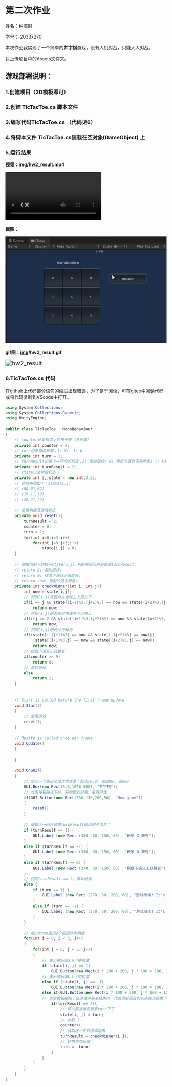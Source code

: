# 第二次作业

姓名：钟海财

学号： 20337270



本次作业我实现了一个简单的**井字棋**游戏，没有人机对战，只能人人对战。

只上传项目中的Assets文件夹。



## **游戏部署说明：**

### 1.创建项目（2D模板即可）

### 2.创建 TicTacToe.cs 脚本文件

### 3.编写代码TicTacToe.cs （代码见6）

### 4.将脚本文件 TicTacToe.cs装载在**空对象(GameObject)** 上

### 5.运行结果

**视频：[img](https://github.com/zhonghub/sysu_20SE/tree/main/homework2/img)/hw2_result.mp4**

<video src="img\hw2_result.mp4"></video>

**截图：**

<img src="img\image1.png" alt="image1" style="zoom: 80%;" /> 

**gif图：[img](https://github.com/zhonghub/sysu_20SE/tree/main/homework2/img)/hw2_result.gif**

<img src="img\hw2_result.gif" alt="hw2_result" style="zoom:130%;" /> 



### 6.TicTacToe.cs 代码

在github上代码部分语句的缩进出现错误，为了易于阅读，可在gitee中阅读代码或将代码复制到VScode中打开。

```c#
using System.Collections;
using System.Collections.Generic;
using UnityEngine;

public class TicTacToe : MonoBehaviour
{
    // counter记录棋盘上的棋子数（总步数）
    private int counter = 0;
    // turn记录当前玩家：1: X; -1: O.
    private int turn = 1;
    // turnResult记录上一回合的结果：2: 游戏继续; 0: 棋盘下满且无获胜者; 1: X获胜; -1: O获胜.
    private int turnResult = 2;
    // state记录棋盘状态
    private int [,]state = new int[3,3];
    // 棋盘布局如下：state[i,j]
    // (00,01,02) 
    // (10,11,12)
    // (20,21,22)

    // 重置棋盘及游戏状态
    private void reset(){
        turnResult = 2;
        counter = 0;
        turn = 1;
        for(int i=0;i<3;i++)
            for(int j=0;j<3;j++)
                state[i,j] = 0;
    }

    // 根据当前下的棋子state[i,j],判断并返回对局结果turnResult:
    // return 2: 游戏继续;
    // return 0: 棋盘下满且无获胜者;
    // return now: 当前的选手获胜;
    private int checkWinner(int i, int j){
        int now = state[i,j];
        // 判断(i,j)是否为在角线左上至右下
        if(i == j && state[(i+1)%3,(j+1)%3] == now && state[(i+2)%3,(j+2)%3] == now)
            return now;
        // 判断(i,j)是否在对角线左下至右上
        if(i+j == 2 && state[(i+1)%3,(j+2)%3] == now && state[(i+2)%3,(j+1)%3] == now)
            return now;
        // 判断(i,j)所处的行和列
        if((state[i,(j+1)%3] == now && state[i,(j+2)%3] == now)||
            (state[(i+1)%3,j] == now && state[(i+2)%3,j] == now))
            return now;
        // 棋盘下满且无获胜者
        if(counter >= 9)
            return 0;
        // 游戏继续
        else
            return 2;
    }


    // Start is called before the first frame update
    void Start()
    {
        // 重置游戏
        reset();
    }

    // Update is called once per frame
    void Update()
    {
        
    }

    void OnGUI()
    {   
        // 定义一个矩形区域作为背景：起点(0,0),宽1000，高500
        GUI.Box(new Rect(0,0,1000,500), "井字棋");
        // 当改按钮被按下时，开始新的对局，重置游戏
        if(GUI.Button(new Rect(550,130,200,50), "New game"))
		{
			reset();
		}

        // 根据上一回合结果turnResult输出相关信息：
		if (turnResult == 1) {
			GUI.Label (new Rect (330, 60, 150, 60), "玩家 X 获胜");
		} 
		else if (turnResult == -1) {
			GUI.Label (new Rect (330, 60, 150, 60), "玩家 O 获胜");
		} 
		else if (turnResult == 0) {
			GUI.Label (new Rect (270, 60, 150, 60), "棋盘下满且无获胜者");
		} 
        // 否则turnResult == 2，游戏继续
		else {
			if (turn == 1) {
				GUI.Label (new Rect (270, 60, 200, 60), "游戏继续! It's X's turn");
			}
			else if (turn == -1) {
				GUI.Label (new Rect (270, 60, 200, 60), "游戏继续! It's O's turn");
			}
		}

        // 用Button画出9个按钮作为棋盘
		for(int i = 0; i < 3; i++)
        {
			for(int j = 0; j < 3; j++)
			{   
                // 表示被玩家X下了的位置
				if (state[i, j] == 1)
                    GUI.Button(new Rect(i * 100 + 200, j * 100 + 100, 100, 100), "X");
                // 表示被玩家O下了的位置
				else if (state[i, j] == -1)
                    GUI.Button(new Rect(i * 100 + 200, j * 100 + 100, 100, 100), "O");
				else if(GUI.Button(new Rect(i * 100 + 200, j * 100 + 100, 100, 100), "")){
                // 当空按钮被按下且游戏对局未结束时，代表当前回合的玩家在该位置下了，即令state[i, j] = turn
                    if(turnResult == 2){   
                        // 该位置被当前玩家turn下了
						state[i, j] = turn;
                        // 步数+1
                        counter++;
                        // 获取这一步的游戏结果
                        turnResult = checkWinner(i,j);
                        // 转换游戏玩家
                        turn = -turn;
					}
                }
			}
		}
    }
}
```

